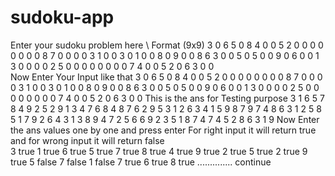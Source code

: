 # sudoku-app


Enter your sudoku problem here 
\\ Format (9x9) 
 3 0 6 5 0 8 4 0 0 
 5 2 0 0 0 0 0 0 0 
 0 8 7 0 0 0 0 3 1 
 0 0 3 0 1 0 0 8 0 
 9 0 0 8 6 3 0 0 5 
 0 5 0 0 9 0 6 0 0 
 1 3 0 0 0 0 2 5 0 
 0 0 0 0 0 0 0 7 4 
 0 0 5 2 0 6 3 0 0  
Now Enter Your Input like that 
3 0 6 5 0 8 4 0 0
5 2 0 0 0 0 0 0 0
0 8 7 0 0 0 0 3 1
0 0 3 0 1 0 0 8 0
9 0 0 8 6 3 0 0 5
0 5 0 0 9 0 6 0 0
1 3 0 0 0 0 2 5 0
0 0 0 0 0 0 0 7 4
0 0 5 2 0 6 3 0 0
This is the ans for Testing purpose
3 1 6 5 7 8 4 9 2 
5 2 9 1 3 4 7 6 8 
4 8 7 6 2 9 5 3 1 
2 6 3 4 1 5 9 8 7 
9 7 4 8 6 3 1 2 5 
8 5 1 7 9 2 6 4 3 
1 3 8 9 4 7 2 5 6 
6 9 2 3 5 1 8 7 4 
7 4 5 2 8 6 3 1 9 
Now Enter the ans values one by one and press enter 
For right input it will return true and for wrong input it will return false  
3
true
1
true
6
true
5
true
7
true
8
true
4
true
9
true
2
true
5
true
2
true
9
true
5
false
7
false
1
false
7
true
6
true
8
true
.............. continue

